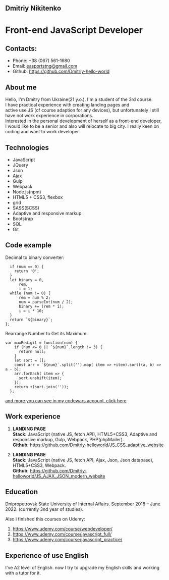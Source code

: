 ## Dmitriy Nikitenko
# Front-end JavaScript Developer  
## Contacts:
* Phone: +38 (067) 561-1680  
* Email: easportstng@gmail.com  
* Github: https://github.com/Dmitriy-hello-world  
## About me
Hello, I'm Dmitry from Ukraine(21 y.o.). I'm a student of the 3rd course.  
I have practical experience with creating landing pages and   
active use JS (of course adaption for any devices), but unfortunately I still have not work
experience in corporations.  
Interested in the personal development of
herself as a front-end developer,   
I would like to be a senior and also will
relocate to big city. I really keen on coding and want to work developer.  
 
## Technologies
* JavaScript
* JQuery
* Json
* Ajax
* Gulp
* Webpack
* Node.js(npm)
* HTML5 + CSS3, flexbox
* grid
* SASS(SCSS)
* Adaptive and responsive markup
* Bootstrap
* SQL
* Git
## Code example
Decimal to binary converter:  
```function decToBin(num) {
  if (num == 0) {
    return '0';
  }
  let binary = 0,
      rem,
      i = 1;
  while (num != 0) {
      rem = num % 2;
      num = parseInt(num / 2);
      binary += (rem * i);
      i = i * 10;
  }
  return `${binary}`;
};
```
Rearrange Number to Get its Maximum:  
```
var maxRedigit = function(num) {
    if (num <= 0 || `${num}`.length != 3) {
      return null;
    }
    let sort = [];
    const arr = `${num}`.split('').map( item => +item).sort((a, b) => a - b);
    arr.forEach( item => {
      sort.unshift(item);
    });
    return +(sort.join(''));
  };
```
[and more you can see in my codewars account, click here](https://www.codewars.com/users/Dmitriy-hello-world/completed_solutions)  
## Work experience  
1) **LANDING PAGE**  
**Stack:** JavaScript (native JS, fetch API), HTML5+CSS3, Adaptive and
responsive markup, Gulp, Webpack, PHP(phpMailer).  
**Github:** https://github.com/Dmitriy-helloworld/JS_CSS_adaptive_website  

2) **LANDING PAGE**  
**Stack:** JavaScript (native JS, fetch API, Ajax, Json, Json database),
HTML5+CSS3, Webpack.  
**Github:** https://github.com/Dmitriy-helloworld/JS_AJAX_JSON_modern_website
## Education
Dnipropetrovsk State University
of Internal Affairs. September
2018 – June 2022. (currently 3nd
year of studies).  

Also i finished this courses on Udemy:
1) https://www.udemy.com/course/webdeveloper/
2) https://www.udemy.com/course/javascript_full/
3) https://www.udemy.com/course/javascript_practice/
## Experience of use English 
I've A2 level of English. now I try to upgrade my English skills and working with a tutor for it.